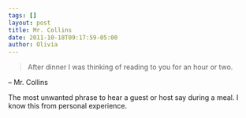 ```yaml
---
tags: []
layout: post
title: Mr. Collins
date: 2011-10-18T09:17:59-05:00
author: Olivia
---
```


> After dinner I was thinking of reading to you for an hour or two.

– Mr. Collins

The most unwanted phrase to hear a guest or host say during a meal. I know this from personal experience.

